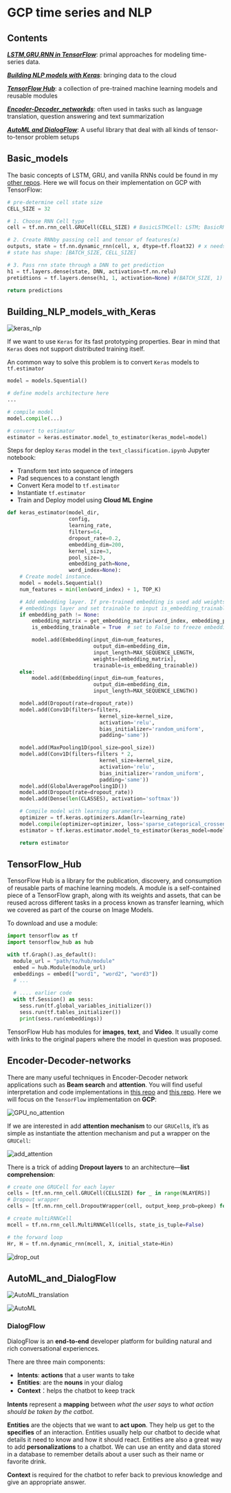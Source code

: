 # GCP time series and NLP

## Contents

[***LSTM,GRU,RNN in TensorFlow***](https://github.com/Sylar257/GCP-time-series-and-NLP#Basic_models): primal approaches for modeling time-series data.

[***Building NLP models with Keras***](https://github.com/Sylar257/GCP-time-series-and-NLP#Building_NLP_models_with_Keras): bringing data to the cloud

[***TensorFlow Hub***](https://github.com/Sylar257/GCP-time-series-and-NLP#TensorFlow_Hub): a collection of pre-trained machine learning models and reusable modules

[***Encoder-Decoder_networkds***](https://github.com/Sylar257/GCP-time-series-and-NLP#Encoder-Decoder-networks): often used in tasks such as language translation, question answering and text summarization

[***AutoML and DialogFlow***](https://github.com/Sylar257/GCP-time-series-and-NLP#AutoML_and_DialogFlow): A useful library that deal with all kinds of tensor-to-tensor problem setups



## Basic_models

The basic concepts of LSTM, GRU, and vanilla RNNs could be found in my [other repos](https://github.com/Sylar257?tab=repositories). Here we will focus on their implementation on GCP with TensorFlow:

```python
# pre-determine cell state size
CELL_SIZE = 32

# 1. Choose RNN Cell type
cell = tf.nn.rnn_cell.GRUCell(CELL_SIZE) # BasicLSTMCell: LSTM; BasicRNNCell: vanilla rnn

# 2. Create RNNby passing cell and tensor of features(x)
outputs, state = tf.nn.dynamic_rnn(cell, x, dtype=tf.float32) # x needs shape: [BATCH_SIZE, MAX_SEQUENCE_LENGTH, INPUT_DIM]
# state has shape: [BATCH_SIZE, CELL_SIZE]

# 3. Pass rnn state through a DNN to get prediction
h1 = tf.layers.dense(state, DNN, activation=tf.nn.relu)
pretidtions = tf.layers.dense(h1, 1, activation=None) #(BATCH_SIZE, 1)

return predictions
```

## Building_NLP_models_with_Keras

![keras_nlp](images/keras_nlp.jpg)

If we want to use `Keras` for its fast prototyping properties. Bear in mind that `Keras` does not support distributed training itself.

An common way to solve this problem is to convert `Keras` models to `tf.estimator`

```python
model = models.Squential()

# define models architecture here
...

# compile model
model.compile(...)

# convert to estimator
estimator = keras.estimator.model_to_estimator(keras_model=model)
```

Steps for deploy `Keras` model in the `text_classification.ipynb` Jupyter notebook:

* Transform text into sequence of integers
* Pad sequences to a constant length
* Convert Kera model to `tf.estimator`
* Instantiate `tf.estimator`
* Train and Deploy model using **Cloud ML Engine**

```python
def keras_estimator(model_dir,
                    config,
                    learning_rate,
                    filters=64,
                    dropout_rate=0.2,
                    embedding_dim=200,
                    kernel_size=3,
                    pool_size=3,
                    embedding_path=None,
                    word_index=None):
    # Create model instance.
    model = models.Sequential()
    num_features = min(len(word_index) + 1, TOP_K)

    # Add embedding layer. If pre-trained embedding is used add weights to the
    # embeddings layer and set trainable to input is_embedding_trainable flag.
    if embedding_path != None:
        embedding_matrix = get_embedding_matrix(word_index, embedding_path, embedding_dim)
        is_embedding_trainable = True  # set to False to freeze embedding weights

        model.add(Embedding(input_dim=num_features,
                            output_dim=embedding_dim,
                            input_length=MAX_SEQUENCE_LENGTH,
                            weights=[embedding_matrix],
                            trainable=is_embedding_trainable))
    else:
        model.add(Embedding(input_dim=num_features,
                            output_dim=embedding_dim,
                            input_length=MAX_SEQUENCE_LENGTH))

    model.add(Dropout(rate=dropout_rate))
    model.add(Conv1D(filters=filters,
                              kernel_size=kernel_size,
                              activation='relu',
                              bias_initializer='random_uniform',
                              padding='same'))

    model.add(MaxPooling1D(pool_size=pool_size))
    model.add(Conv1D(filters=filters * 2,
                              kernel_size=kernel_size,
                              activation='relu',
                              bias_initializer='random_uniform',
                              padding='same'))
    model.add(GlobalAveragePooling1D())
    model.add(Dropout(rate=dropout_rate))
    model.add(Dense(len(CLASSES), activation='softmax'))

    # Compile model with learning parameters.
    optimizer = tf.keras.optimizers.Adam(lr=learning_rate)
    model.compile(optimizer=optimizer, loss='sparse_categorical_crossentropy', metrics=['acc'])
    estimator = tf.keras.estimator.model_to_estimator(keras_model=model, model_dir=model_dir, config=config)

    return estimator
```

## TensorFlow_Hub

TensorFlow Hub is a library for the publication, discovery, and consumption of reusable parts of machine learning models. A module is a self-contained piece of a TensorFlow graph, along with its weights and assets, that can be reused across different tasks in a process known as transfer learning, which we covered as part of the course on Image Models.

To download and use a module:

```python
import tensorflow as tf
import tensorflow_hub as hub

with tf.Graph().as_default():
  module_url = "path/to/hub/module"
  embed = hub.Module(module_url)
  embeddings = embed(["word1", "word2", "word3"])
  # ...
  
  # .... earlier code
  with tf.Session() as sess:
    sess.run(tf.global_variables_initializer())
    sess.run(tf.tables_initializer())
    print(sess.run(embeddings))
```

TensorFlow Hub has modules for **images**, **text**, and **Video**. It usually come with links to the original papers where the model in question was proposed.

## Encoder-Decoder-networks

There are many useful techniques in Encoder-Decoder network applications such as **Beam search** and **attention**. You will find useful interpretation and code implementations in [this repo](https://github.com/Sylar257/Image-Captioning-Project) and [this repo](https://github.com/Sylar257/Transformers-in-NLP). Here we will focus on the `TensorFlow` implementation on **GCP**:

![GPU_no_attention](images\GPU_no_attention.png)

If we are interested in add **attention mechanism** to our `GRUCell`s, it’s as simple as instantiate the attention mechanism and put a wrapper on the `GRUCell`:

![add_attention](images\add_attention.png)

There is a trick of adding **Dropout layers** to an architecture—**list comprehension**:

```python
# create one GRUCell for each layer
cells = [tf.nn.rnn_cell.GRUCell(CELLSIZE) for _ in range(NLAYERS)]
# Dropout wrapper
cells = [tf.nn.rnn_cell.DropoutWrapper(cell, output_keep_prob=pkeep) for cell in cells]

# create multiRNNCell
mcell = tf.nn.rnn_cell.MultiRNNCell(cells, state_is_tuple=False)

# the forward loop
Hr, H = tf.nn.dynamic_rnn(mcell, X, initial_state=Hin)
```

![drop_out](images\drop_out.png)

## AutoML_and_DialogFlow

![AutoML_translation](images\AutoML_translation.png)

![AutoML](images\AutoML.png)

### DialogFlow

DialogFlow is an **end-to-end** developer platform for building natural and rich conversational experiences.

There are three main components:

* **Intents**: **actions** that a user wants to take
* **Entities**: are the **nouns** in your dialog
* **Context**：helps the chatbot to keep track

**Intents** represent a **mapping** between *what the user says* to *what action should be taken by the catbot*. 

**Entities** are the objects that we want to **act upon**. They help us get to the **specifies** of an interaction. Entities usually help our chatbot to decide what details it need to know and how it should react. Entities are also a great way to add **personalizations** to a chatbot. We can use an entity and data stored in a database to remember details about a user such as their name or favorite drink.

**Context** is required for the chatbot to refer back to previous knowledge and give an appropriate answer.

